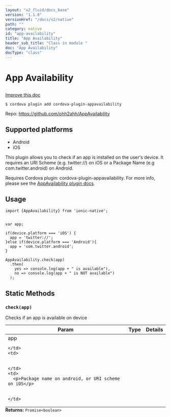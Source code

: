 ```yaml
---
layout: "v2_fluid/docs_base"
version: "1.1.0"
versionHref: "/docs/v2/native"
path: ""
category: native
id: "app-availability"
title: "App Availability"
header_sub_title: "Class in module "
doc: "App Availability"
docType: "class"
---
```









<h1 class="api-title">

  
  App Availability
  

  

  

</h1>

<a class="improve-v2-docs" href='http://github.com/driftyco/ionic-native/edit/master/src/plugins/appavailability.ts#L0'>
  Improve this doc
</a>





<!-- decorators -->

<pre><code>$ cordova plugin add cordova-plugin-appavailability</code></pre>
<p>Repo:
  <a href="https://github.com/ohh2ahh/AppAvailability">
    https://github.com/ohh2ahh/AppAvailability
  </a>
</p>


<!-- @platforms tag -->
<h2>Supported platforms</h2>

<ul>
  <li>Android</li>
  
  <li>iOS</li>
  </ul>




<!-- description -->

<p>This plugin allows you to check if an app is installed on the user&#39;s device. It requires an URI Scheme (e.g. twitter://) on iOS or a Package Name (e.g com.twitter.android) on Android.</p>
<p>Requires Cordova plugin: cordova-plugin-appavailability. For more info, please see the <a href="https://github.com/ohh2ahh/AppAvailability">AppAvailability plugin docs</a>.</p>

<!-- @usage tag -->

<h2>Usage</h2>

<pre><code class="lang-js">import {AppAvailability} from &#39;ionic-native&#39;;


var app;

if(device.platform === &#39;iOS&#39;) {
  app = &#39;twitter://&#39;;
}else if(device.platform === &#39;Android&#39;){
  app = &#39;com.twitter.android&#39;;
}

AppAvailability.check(app)
  .then(
    yes =&gt; console.log(app + &quot; is available&quot;),
    no =&gt; console.log(app + &quot; is NOT available&quot;)
  );
</code></pre>




<!-- @property tags -->
<h2>Static Methods</h2>
<div id="check"></div>
<h3><code>check(app)</code>

</h3>

Checks if an app is available on device


<table class="table param-table" style="margin:0;">
  <thead>
  <tr>
    <th>Param</th>
    <th>Type</th>
    <th>Details</th>
  </tr>
  </thead>
  <tbody>
  
  <tr>
    <td>
      app
      
      
    </td>
    <td>
      

    </td>
    <td>
      <p>Package name on android, or URI scheme on iOS</p>

      
    </td>
  </tr>
  
  </tbody>
</table>





<div class="return-value" markdown="1">
  <i class="icon ion-arrow-return-left"></i>
  <b>Returns:</b> 
<code>Promise&lt;boolean&gt;</code> 
</div>




<!-- methods on the class --><!-- related link --><!-- end content block -->


<!-- end body block -->

